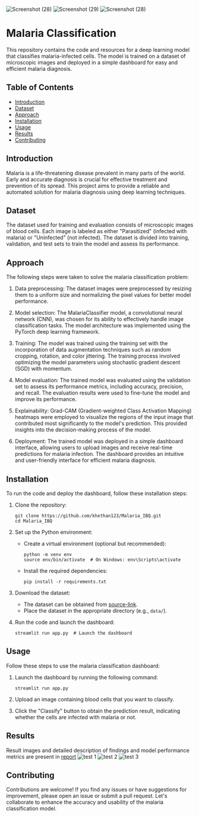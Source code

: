 ![Screenshot (28)](https://github.com/khethan123/Malaria_IBQ/assets/100506743/f3a33090-8f44-420e-b294-2c32f3bf14cb)
![Screenshot (29)](https://github.com/khethan123/Malaria_IBQ/assets/100506743/ca4730f4-3738-4a91-b1e8-ca5bfc09a781)
![Screenshot (28)](https://github.com/khethan123/Malaria_IBQ/assets/100506743/f1ab4aa6-bb64-46c0-adf3-a04b26fe986f)
# Malaria Classification

This repository contains the code and resources for a deep learning model that classifies malaria-infected cells. The model is trained on a dataset of microscopic images and deployed in a simple dashboard for easy and efficient malaria diagnosis.

## Table of Contents
- [Introduction](#introduction)
- [Dataset](#dataset)
- [Approach](#approach)
- [Installation](#installation)
- [Usage](#usage)
- [Results](#results)
- [Contributing](#contributing)

## Introduction
Malaria is a life-threatening disease prevalent in many parts of the world. Early and accurate diagnosis is crucial for effective treatment and prevention of its spread. This project aims to provide a reliable and automated solution for malaria diagnosis using deep learning techniques.

## Dataset
The dataset used for training and evaluation consists of microscopic images of blood cells. Each image is labeled as either "Parasitized" (infected with malaria) or "Uninfected" (not infected). The dataset is divided into training, validation, and test sets to train the model and assess its performance.

## Approach
The following steps were taken to solve the malaria classification problem:

1. Data preprocessing: The dataset images were preprocessed by resizing them to a uniform size and normalizing the pixel values for better model performance.

2. Model selection: The MalariaClassifier model, a convolutional neural network (CNN), was chosen for its ability to effectively handle image classification tasks. The model architecture was implemented using the PyTorch deep learning framework.

3. Training: The model was trained using the training set with the incorporation of data augmentation techniques such as random cropping, rotation, and color jittering. The training process involved optimizing the model parameters using stochastic gradient descent (SGD) with momentum.

4. Model evaluation: The trained model was evaluated using the validation set to assess its performance metrics, including accuracy, precision, and recall. The evaluation results were used to fine-tune the model and improve its performance.

5. Explainability: Grad-CAM (Gradient-weighted Class Activation Mapping) heatmaps were employed to visualize the regions of the input image that contributed most significantly to the model's prediction. This provided insights into the decision-making process of the model.

6. Deployment: The trained model was deployed in a simple dashboard interface, allowing users to upload images and receive real-time predictions for malaria infection. The dashboard provides an intuitive and user-friendly interface for efficient malaria diagnosis.

## Installation
To run the code and deploy the dashboard, follow these installation steps:

1. Clone the repository:
   ```shell
   git clone https://github.com/khethan123/Malaria_IBQ.git
   cd Malaria_IBQ
   ```

2. Set up the Python environment:
   - Create a virtual environment (optional but recommended):
     ```shell
     python -m venv env
     source env/bin/activate  # On Windows: env\Scripts\activate
     ```
   - Install the required dependencies:
     ```shell
     pip install -r requirements.txt
     ```

3. Download the dataset:
   - The dataset can be obtained from [source-link](https://www.kaggle.com/iarunava/cell-images-for-detecting-malaria).
   - Place the dataset in the appropriate directory (e.g., `data/`).

4. Run the code and launch the dashboard:
   ```shell
   streamlit run app.py  # Launch the dashboard
   ```

## Usage
Follow these steps to use the malaria classification dashboard:

1. Launch the dashboard by running the following command:
   ```shell
   streamlit run app.py
   ```

2. Upload an image containing blood cells that you want to classify.

3. Click the "Classify" button to obtain the prediction result, indicating whether the cells are infected with malaria or not.

## Results
Result images and detailed description of findings and model performance metrics are present in [report](
tps://github.com/khethan123/Malaria_IBQ/blob/main/report.pdf)
![test 1](https://github.com/khethan123/Malaria_IBQ/assets/100506743/b8785c17-fffe-46d2-bb5a-611538e72e28)
![test 2](https://github.com/khethan123/Malaria_IBQ/assets/100506743/2a02d517-c93d-4f5a-835d-969f09b39346)
![test 3](https://github.com/khethan123/Malaria_IBQ/assets/100506743/6e6c93c1-87c4-4058-b794-d9e9f7c9412d)


## Contributing
Contributions are welcome! If you find any issues or have suggestions for improvement, please open an issue or submit a pull request. Let's collaborate to enhance the accuracy and usability of the malaria classification model.

